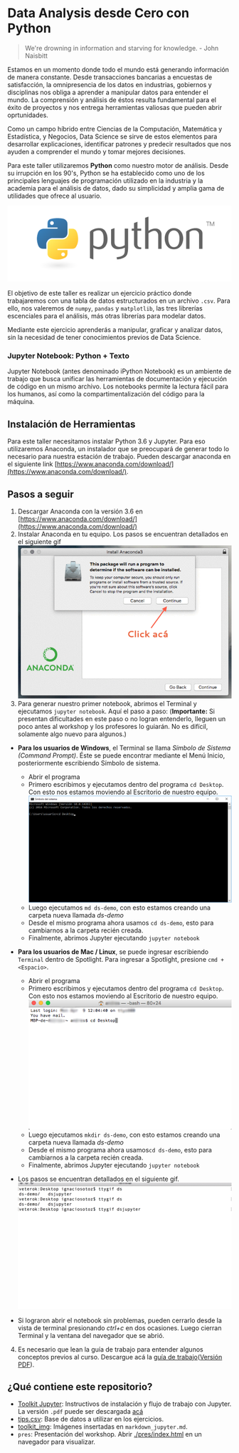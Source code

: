 # Data Analysis desde Cero con Python

> We're drowning in information and starving for knowledge. - John Naisbitt


Estamos en un momento donde todo el mundo está generando información de manera constante. Desde transacciones bancarias a encuestas de satisfacción, la omnipresencia de los datos en industrias, gobiernos y disciplinas nos obliga a aprender a manipular datos para entender el mundo. La comprensión y análisis de éstos resulta fundamental para el éxito de proyectos y nos entrega herramientas valiosas que pueden abrir oprtunidades.

Como un campo híbrido entre Ciencias de la Computación, Matemática y Estadística, y Negocios, Data Science se sirve de estos elementos para desarrollar explicaciones, identificar patrones y predecir resultados que nos ayuden a comprender el mundo y tomar mejores decisiones.

Para este taller utilizaremos __Python__ como nuestro motor de análisis. Desde su irrupción en los 90's, Python se ha establecido como uno de los principales lenguajes de programación utilizado en la industria y la academia para el análisis de datos, dado su simplicidad y amplia gama de utilidades que ofrece al usuario.

![Logo Python](./toolkit_img/python.png)

El objetivo de este taller es realizar un ejercicio práctico donde trabajaremos con una tabla de datos estructurados en un archivo `.csv`. Para ello, nos valeremos de `numpy`, `pandas` y `matplotlib`, las tres librerías escenciales para el análisis, más otras librerías para modelar datos.

Mediante este ejercicio aprenderás a manipular, graficar y analizar datos, sin la necesidad de tener conocimientos previos de Data Science.

### Jupyter Notebook: Python + Texto

Jupyter Notebook (antes denominado iPython Notebook) es un ambiente de trabajo que busca unificar las herramientas de documentación y ejecución de código en un mismo archivo. Los notebooks permite la lectura fácil para los humanos, así como la compartimentalización del código para la máquina.


## Instalación de Herramientas

Para este taller necesitamos instalar Python 3.6 y Jupyter. Para eso utilizaremos Anaconda, un instalador que se preocupará de generar todo lo necesario para nuestra estación de trabajo. Pueden descargar anaconda en el siguiente link [https://www.anaconda.com/download/](https://www.anaconda.com/download/).


## Pasos a seguir

1. Descargar Anaconda con la versión 3.6 en [https://www.anaconda.com/download/](https://www.anaconda.com/download/)
2. Instalar Anaconda en tu equipo. Los pasos se encuentran detallados en el siguiente gif
![Instalando Anaconda](./toolkit_img/installanaconda.gif)
3. Para generar nuestro primer notebook, abrimos el Terminal y ejecutamos `jupyter notebook`. Aquí el paso a paso: (__Importante:__ Si presentan dificultades en este paso o no logran entenderlo, lleguen un poco antes al workshop y los profesores lo guiarán. No es difícil, solamente algo nuevo para algunos.)

- __Para los usuarios de Windows__, el Terminal se llama _Símbolo de Sistema (Command Prompt)_. Éste se puede encontrar mediante el Menú Inicio, posteriormente escribiendo Símbolo de sistema. 
	- Abrir el programa
	- Primero escribimos y ejecutamos dentro del programa `cd Desktop`. Con esto nos estamos moviendo al Escritorio de nuestro equipo.
	![Shell Windows](./toolkit_img/shell-win.png)
	- Luego ejecutamos `md ds-demo`, con esto estamos creando una carpeta nueva llamada _ds-demo_ 
	- Desde el mismo programa ahora usamos `cd ds-demo`, esto para cambiarnos a la carpeta recién creada.
	- Finalmente, abrimos Jupyter ejecutando `jupyter notebook`
- __Para los usuarios de Mac / Linux__, se puede ingresar escribiendo `Terminal` dentro de Spotlight. Para ingresar a Spotlight, presione `cmd + <Espacio>`. 
	- Abrir el programa
	- Primero escribimos y ejecutamos dentro del programa `cd Desktop`. Con esto nos estamos moviendo al Escritorio de nuestro equipo.
	![Shell Windows](./toolkit_img/shell-mac.png)
	- Luego ejecutamos `mkdir ds-demo`, con esto estamos creando una carpeta nueva llamada _ds-demo_ 
	- Desde el mismo programa ahora usamos`cd ds-demo`, esto para cambiarnos a la carpeta recién creada.
	- Finalmente, abrimos Jupyter ejecutando `jupyter notebook`

- Los pasos se encuentran detallados en el siguiente gif.
![Ocupando Jupyter desde el Terminal](./toolkit_img/dsjupyter.gif)
- Si lograron abrir el notebook sin problemas, pueden cerrarlo desde la vista de terminal presionando _ctrl+c_ en dos ocasiones. Luego cierran  Terminal y la ventana del navegador que se abrió.

4. Es necesario que lean la guía de trabajo para entender algunos conceptos previos al curso. Descargue acá la [guía de trabajo](toolkit_jupyter.md)([Versión PDF](toolkit_jupyter.pdf)).

## ¿Qué contiene este repositorio? 

* [Toolkit Jupyter](toolkit_jupyter.md): Instructivos de instalación y flujo de trabajo con Jupyter. La versión `.pdf` puede ser descargada [acá](./toolkit_jupyter.pdf)
* [tips.csv](./tips.csv/): Base de datos a utilizar en los ejercicios.
* [toolkit_img](./toolkit_img/): Imágenes insertadas en `markdown_jupyter.md`.
* `pres`: Presentación del workshop. Abrir [./pres/index.html](./pres/index.html) en un navegador para visualizar.



